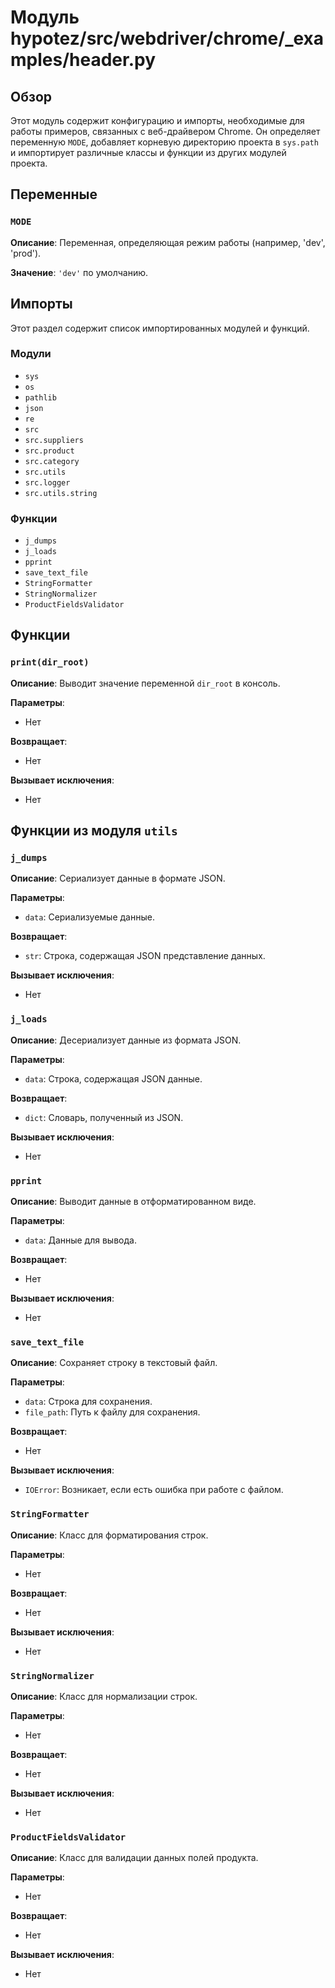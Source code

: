 # Модуль hypotez/src/webdriver/chrome/_examples/header.py

## Обзор

Этот модуль содержит конфигурацию и импорты, необходимые для работы примеров, связанных с веб-драйвером Chrome. Он определяет переменную `MODE`, добавляет корневую директорию проекта в `sys.path` и импортирует различные классы и функции из других модулей проекта.

## Переменные

### `MODE`

**Описание**: Переменная, определяющая режим работы (например, 'dev', 'prod').

**Значение**: `'dev'` по умолчанию.

## Импорты

Этот раздел содержит список импортированных модулей и функций.

### Модули

- `sys`
- `os`
- `pathlib`
- `json`
- `re`
- `src`
- `src.suppliers`
- `src.product`
- `src.category`
- `src.utils`
- `src.logger`
- `src.utils.string`


### Функции

- `j_dumps`
- `j_loads`
- `pprint`
- `save_text_file`
- `StringFormatter`
- `StringNormalizer`
- `ProductFieldsValidator`

## Функции

### `print(dir_root)`

**Описание**: Выводит значение переменной `dir_root` в консоль.

**Параметры**:

- Нет

**Возвращает**:

- Нет

**Вызывает исключения**:

- Нет


## Функции из модуля `utils`


### `j_dumps`

**Описание**: Сериализует данные в формате JSON.

**Параметры**:

- `data`: Сериализуемые данные.

**Возвращает**:

- `str`: Строка, содержащая JSON представление данных.

**Вызывает исключения**:

- Нет


### `j_loads`

**Описание**: Десериализует данные из формата JSON.

**Параметры**:

- `data`: Строка, содержащая JSON данные.

**Возвращает**:

- `dict`: Словарь, полученный из JSON.

**Вызывает исключения**:

- Нет


### `pprint`

**Описание**: Выводит данные в отформатированном виде.

**Параметры**:

- `data`: Данные для вывода.

**Возвращает**:

- Нет

**Вызывает исключения**:

- Нет


### `save_text_file`

**Описание**: Сохраняет строку в текстовый файл.

**Параметры**:

- `data`: Строка для сохранения.
- `file_path`: Путь к файлу для сохранения.

**Возвращает**:

- Нет

**Вызывает исключения**:

- `IOError`: Возникает, если есть ошибка при работе с файлом.


### `StringFormatter`

**Описание**: Класс для форматирования строк.

**Параметры**:

- Нет

**Возвращает**:

- Нет

**Вызывает исключения**:

- Нет


### `StringNormalizer`

**Описание**: Класс для нормализации строк.

**Параметры**:

- Нет

**Возвращает**:

- Нет

**Вызывает исключения**:

- Нет


### `ProductFieldsValidator`

**Описание**: Класс для валидации данных полей продукта.

**Параметры**:

- Нет

**Возвращает**:

- Нет

**Вызывает исключения**:

- Нет
